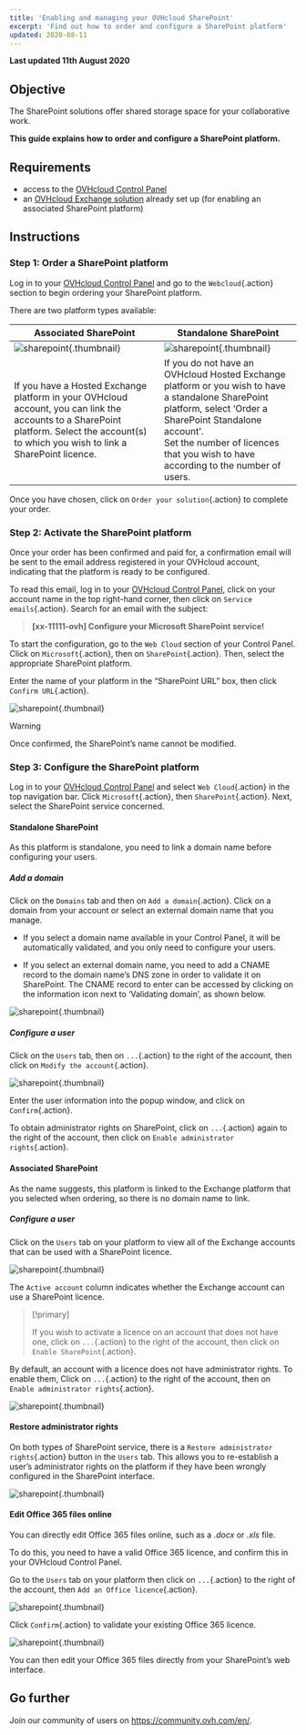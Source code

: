 ```yaml
---
title: 'Enabling and managing your OVHcloud SharePoint'
excerpt: 'Find out how to order and configure a SharePoint platform'
updated: 2020-08-11
---
```


**Last updated 11th August 2020**

## Objective

The SharePoint solutions offer shared storage space for your collaborative work.

**This guide explains how to order and configure a SharePoint platform.**

## Requirements

- access to the [OVHcloud Control Panel](https://www.ovh.com/auth/?action=gotomanager&from=https://www.ovh.co.uk/&ovhSubsidiary=GB)
- an [OVHcloud Exchange solution](https://www.ovhcloud.com/en-gb/emails/hosted-exchange/) already set up (for enabling an associated SharePoint platform)

## Instructions

### Step 1: Order a SharePoint platform

Log in to your [OVHcloud Control Panel](https://www.ovh.com/auth/?action=gotomanager&from=https://www.ovh.co.uk/&ovhSubsidiary=GB) and go to the `Webcloud`{.action} section to begin ordering your SharePoint platform.

There are two platform types available:

| Associated SharePoint                                                                                                                      	| Standalone SharePoint                                                                                                                                                                       	|
|-----------------------------------------------------------------------------------------------------------------------------------------	|---------------------------------------------------------------------------------------------------------------------------------------------------------------------------------------------	|
| ![sharepoint](images/order-manage-sharepoint-02.png){.thumbnail}                                                                        	| ![sharepoint](images/order-manage-sharepoint-03.png){.thumbnail}                                                                                                                            	|
| If you have a Hosted Exchange platform in your OVHcloud account, you can link the accounts to a SharePoint platform. Select the account(s) to which you wish to link a SharePoint licence. 	| If you do not have an OVHcloud Hosted Exchange platform or you wish to have a standalone SharePoint platform, select ‘Order a SharePoint Standalone account’. <br>Set the number of licences that you wish to have according to the number of users.	|

Once you have chosen, click on `Order your solution`{.action} to complete your order.

### Step 2: Activate the SharePoint platform

Once your order has been confirmed and paid for, a confirmation email will be sent to the email address registered in your OVHcloud account, indicating that the platform is ready to be configured.

To read this email, log in to your [OVHcloud Control Panel](https://www.ovh.com/auth/?action=gotomanager&from=https://www.ovh.co.uk/&ovhSubsidiary=GB), click on your account name in the top right-hand corner, then click on `Service emails`{.action}. Search for an email with the subject:

> **\[xx-11111-ovh] Configure your Microsoft SharePoint service!**

To start the configuration, go to the `Web Cloud` section of your Control Panel. Click on `Microsoft`{.action}, then on `SharePoint`{.action}. Then, select the appropriate SharePoint platform.

Enter the name of your platform in the “SharePoint URL” box, then click `Confirm URL`{.action}.

![sharepoint](images/order-manage-sharepoint-04.png){.thumbnail}  

> [!warning]
>
> Once confirmed, the SharePoint’s name cannot be modified.

### Step 3: Configure the SharePoint platform

Log in to your [OVHcloud Control Panel](https://www.ovh.com/auth/?action=gotomanager&from=https://www.ovh.co.uk/&ovhSubsidiary=GB) and select `Web Cloud`{.action} in the top navigation bar. Click `Microsoft`{.action}, then `SharePoint`{.action}. Next, select the SharePoint service concerned.

#### **Standalone SharePoint**

As this platform is standalone, you need to link a domain name before configuring your users.

##### ***Add a domain***

Click on the `Domains` tab and then on `Add a domain`{.action}. Click on a domain from your account or select an external domain name that you manage. 

- If you select a domain name available in your Control Panel, it will be automatically validated, and you only need to configure your users.
 
- If you select an external domain name, you need to add a CNAME record to the domain name’s DNS zone in order to validate it on SharePoint. The CNAME record to enter can be accessed by clicking on the information icon next to ‘Validating domain’, as shown below.


![sharepoint](images/order-manage-sharepoint-05.png){.thumbnail}

##### ***Configure a user***

Click on the `Users` tab, then on `...`{.action} to the right of the account, then click on `Modify the account`{.action}.

![sharepoint](images/order-manage-sharepoint-06.png){.thumbnail} 

Enter the user information into the popup window, and click on `Confirm`{.action}.

To obtain administrator rights on SharePoint, click on `...`{.action} again to the right of the account, then click on `Enable administrator rights`{.action}.

#### **Associated SharePoint**

As the name suggests, this platform is linked to the Exchange platform that you selected when ordering, so there is no domain name to link.

##### ***Configure a user***

Click on the `Users` tab on your platform to view all of the Exchange accounts that can be used with a SharePoint licence.

![sharepoint](images/order-manage-sharepoint-07.png){.thumbnail} 

The `Active account` column indicates whether the Exchange account can use a SharePoint licence. 

> [!primary]
>
> If you wish to activate a licence on an account that does not have one, click on `...`{.action} to the right of the account, then click on `Enable SharePoint`{.action}.

By default, an account with a licence does not have administrator rights. To enable them, Click on `...`{.action} to the right of the account, then on `Enable administrator rights`{.action}.

![sharepoint](images/order-manage-sharepoint-08.png){.thumbnail} 

#### **Restore administrator rights**

On both types of SharePoint service, there is a `Restore administrator rights`{.action} button in the `Users` tab. This allows you to re-establish a user’s administrator rights on the platform if they have been wrongly configured in the SharePoint interface.

![sharepoint](images/order-manage-sharepoint-09.png){.thumbnail}

#### **Edit Office 365 files online**

You can directly edit Office 365 files online, such as a *.docx* or *.xls* file.

To do this, you need to have a valid Office 365 licence, and confirm this in your OVHcloud Control Panel.

Go to the `Users` tab on your platform then click on `...`{.action} to the right of the account, then `Add an Office licence`{.action}.

![sharepoint](images/order-manage-sharepoint-10.png){.thumbnail}

Click `Confirm`{.action} to validate your existing Office 365 licence.

![sharepoint](images/order-manage-sharepoint-11.png){.thumbnail}

You can then edit your Office 365 files directly from your SharePoint’s web interface.

## Go further

Join our community of users on <https://community.ovh.com/en/>.
